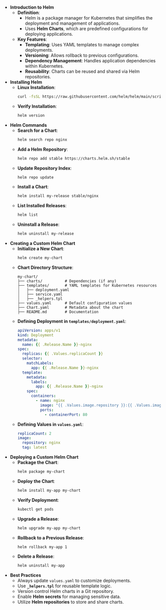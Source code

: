 - **Introduction to Helm**
	- **Definition**:
		- Helm is a package manager for Kubernetes that simplifies the deployment and management of applications.
		- Uses **Helm Charts**, which are predefined configurations for deploying applications.
	- **Key Features**:
		- **Templating**: Uses YAML templates to manage complex deployments.
		- **Versioning**: Allows rollback to previous configurations.
		- **Dependency Management**: Handles application dependencies within Kubernetes.
		- **Reusability**: Charts can be reused and shared via Helm repositories.
- **Installing Helm**
	- **Linux Installation**:
	  ```bash
	  curl -fsSL https://raw.githubusercontent.com/helm/helm/main/scripts/get-helm-3 | bash
	  ```
	- **Verify Installation**:
	  ```bash
	  helm version
	  ```
- **Helm Commands**
	- **Search for a Chart**:
	  ```bash
	  helm search repo nginx
	  ```
	- **Add a Helm Repository**:
	  ```bash
	  helm repo add stable https://charts.helm.sh/stable
	  ```
	- **Update Repository Index**:
	  ```bash
	  helm repo update
	  ```
	- **Install a Chart**:
	  ```bash
	  helm install my-release stable/nginx
	  ```
	- **List Installed Releases**:
	  ```bash
	  helm list
	  ```
	- **Uninstall a Release**:
	  ```bash
	  helm uninstall my-release
	  ```
- **Creating a Custom Helm Chart**
	- **Initialize a New Chart**:
	  ```bash
	  helm create my-chart
	  ```
	- **Chart Directory Structure**:
	  ```plaintext
	  my-chart/
	  ├── charts/          # Dependencies (if any)
	  ├── templates/       # YAML templates for Kubernetes resources
	  │   ├── deployment.yaml
	  │   ├── service.yaml
	  │   ├── _helpers.tpl
	  ├── values.yaml      # Default configuration values
	  ├── Chart.yaml       # Metadata about the chart
	  ├── README.md        # Documentation
	  ```
	- **Defining Deployment in `templates/deployment.yaml`**:
	  ```yaml
	  apiVersion: apps/v1
	  kind: Deployment
	  metadata:
	    name: {{ .Release.Name }}-nginx
	  spec:
	    replicas: {{ .Values.replicaCount }}
	    selector:
	      matchLabels:
	        app: {{ .Release.Name }}-nginx
	    template:
	      metadata:
	        labels:
	          app: {{ .Release.Name }}-nginx
	      spec:
	        containers:
	          - name: nginx
	            image: "{{ .Values.image.repository }}:{{ .Values.image.tag }}"
	            ports:
	              - containerPort: 80
	  ```
	- **Defining Values in `values.yaml`**:
	  ```yaml
	  replicaCount: 2
	  image:
	    repository: nginx
	    tag: latest
	  ```
- **Deploying a Custom Helm Chart**
	- **Package the Chart**:
	  ```bash
	  helm package my-chart
	  ```
	- **Deploy the Chart**:
	  ```bash
	  helm install my-app my-chart
	  ```
	- **Verify Deployment**:
	  ```bash
	  kubectl get pods
	  ```
	- **Upgrade a Release**:
	  ```bash
	  helm upgrade my-app my-chart
	  ```
	- **Rollback to a Previous Release**:
	  ```bash
	  helm rollback my-app 1
	  ```
	- **Delete a Release**:
	  ```bash
	  helm uninstall my-app
	  ```
- **Best Practices**
	- Always update `values.yaml` to customize deployments.
	- Use **`_helpers.tpl`** for reusable template logic.
	- Version control Helm charts in a Git repository.
	- Enable **Helm secrets** for managing sensitive data.
	- Utilize **Helm repositories** to store and share charts.